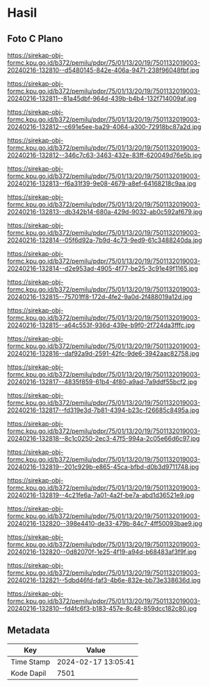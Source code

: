 # Hasil

## Foto C Plano

https://sirekap-obj-formc.kpu.go.id/b372/pemilu/pdpr/75/01/13/20/19/7501132019003-20240216-132810--d5480145-842e-406a-9471-238f96048fbf.jpg

https://sirekap-obj-formc.kpu.go.id/b372/pemilu/pdpr/75/01/13/20/19/7501132019003-20240216-132811--81a45dbf-964d-439b-b4b4-132f714009af.jpg

https://sirekap-obj-formc.kpu.go.id/b372/pemilu/pdpr/75/01/13/20/19/7501132019003-20240216-132812--c691e5ee-ba29-4064-a300-72918bc87a2d.jpg

https://sirekap-obj-formc.kpu.go.id/b372/pemilu/pdpr/75/01/13/20/19/7501132019003-20240216-132812--346c7c63-3463-432e-83ff-620049d76e5b.jpg

https://sirekap-obj-formc.kpu.go.id/b372/pemilu/pdpr/75/01/13/20/19/7501132019003-20240216-132813--f6a31f39-9e08-4679-a8ef-64168218c9aa.jpg

https://sirekap-obj-formc.kpu.go.id/b372/pemilu/pdpr/75/01/13/20/19/7501132019003-20240216-132813--db342b14-680a-429d-9032-ab0c592af679.jpg

https://sirekap-obj-formc.kpu.go.id/b372/pemilu/pdpr/75/01/13/20/19/7501132019003-20240216-132814--05f6d92a-7b9d-4c73-9ed9-61c3488240da.jpg

https://sirekap-obj-formc.kpu.go.id/b372/pemilu/pdpr/75/01/13/20/19/7501132019003-20240216-132814--d2e953ad-4905-4f77-be25-3c91e49f1165.jpg

https://sirekap-obj-formc.kpu.go.id/b372/pemilu/pdpr/75/01/13/20/19/7501132019003-20240216-132815--75701ff8-172d-4fe2-9a0d-2f488019a12d.jpg

https://sirekap-obj-formc.kpu.go.id/b372/pemilu/pdpr/75/01/13/20/19/7501132019003-20240216-132815--a64c553f-936d-439e-b9f0-2f724da3fffc.jpg

https://sirekap-obj-formc.kpu.go.id/b372/pemilu/pdpr/75/01/13/20/19/7501132019003-20240216-132816--daf92a9d-2591-42fc-9de6-3942aac82758.jpg

https://sirekap-obj-formc.kpu.go.id/b372/pemilu/pdpr/75/01/13/20/19/7501132019003-20240216-132817--4835f859-61b4-4f80-a9ad-7a9ddf55bcf2.jpg

https://sirekap-obj-formc.kpu.go.id/b372/pemilu/pdpr/75/01/13/20/19/7501132019003-20240216-132817--fd319e3d-7b81-4394-b23c-f26685c8495a.jpg

https://sirekap-obj-formc.kpu.go.id/b372/pemilu/pdpr/75/01/13/20/19/7501132019003-20240216-132818--8c1c0250-2ec3-47f5-994a-2c05e66d6c97.jpg

https://sirekap-obj-formc.kpu.go.id/b372/pemilu/pdpr/75/01/13/20/19/7501132019003-20240216-132819--201c929b-e865-45ca-bfbd-d0b3d9711748.jpg

https://sirekap-obj-formc.kpu.go.id/b372/pemilu/pdpr/75/01/13/20/19/7501132019003-20240216-132819--4c21fe6a-7a01-4a2f-be7a-abd1d36521e9.jpg

https://sirekap-obj-formc.kpu.go.id/b372/pemilu/pdpr/75/01/13/20/19/7501132019003-20240216-132820--398e4410-de33-479b-84c7-4ff50093bae9.jpg

https://sirekap-obj-formc.kpu.go.id/b372/pemilu/pdpr/75/01/13/20/19/7501132019003-20240216-132820--0d82070f-1e25-4f19-a94d-b68483af3f9f.jpg

https://sirekap-obj-formc.kpu.go.id/b372/pemilu/pdpr/75/01/13/20/19/7501132019003-20240216-132821--5dbd46fd-faf3-4b6e-832e-bb73e338636d.jpg

https://sirekap-obj-formc.kpu.go.id/b372/pemilu/pdpr/75/01/13/20/19/7501132019003-20240216-132810--fd4fc6f3-b183-457e-8c48-859dcc182c80.jpg


## Metadata

| Key        | Value               |
| ---------- | ------------------- |
| Time Stamp | 2024-02-17 13:05:41 |
| Kode Dapil | 7501                |



